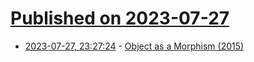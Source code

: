 # [Published on 2023-07-27](index.md)

* [2023-07-27, 23:27:24](https://lobste.rs/s/m7chkz/object_as_morphism_2015) - [Object as a Morphism (2015)](https://fumieval.github.io/papers/en/2015-Haskell-objects.pdf)
